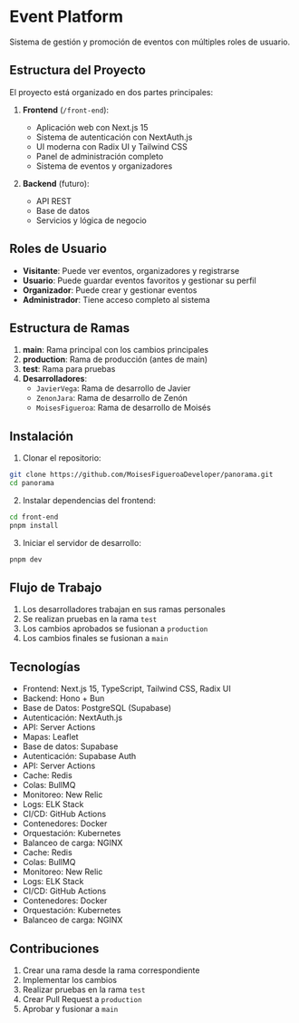 # Event Platform

Sistema de gestión y promoción de eventos con múltiples roles de usuario.

## Estructura del Proyecto

El proyecto está organizado en dos partes principales:

1. **Frontend** (`/front-end`):
   - Aplicación web con Next.js 15
   - Sistema de autenticación con NextAuth.js
   - UI moderna con Radix UI y Tailwind CSS
   - Panel de administración completo
   - Sistema de eventos y organizadores

2. **Backend** (futuro):
   - API REST
   - Base de datos
   - Servicios y lógica de negocio

## Roles de Usuario

- **Visitante**: Puede ver eventos, organizadores y registrarse
- **Usuario**: Puede guardar eventos favoritos y gestionar su perfil
- **Organizador**: Puede crear y gestionar eventos
- **Administrador**: Tiene acceso completo al sistema

## Estructura de Ramas

1. **main**: Rama principal con los cambios principales
2. **production**: Rama de producción (antes de main)
3. **test**: Rama para pruebas
4. **Desarrolladores**:
   - `JavierVega`: Rama de desarrollo de Javier
   - `ZenonJara`: Rama de desarrollo de Zenón
   - `MoisesFigueroa`: Rama de desarrollo de Moisés

## Instalación

1. Clonar el repositorio:
```bash
git clone https://github.com/MoisesFigueroaDeveloper/panorama.git
cd panorama
```

2. Instalar dependencias del frontend:
```bash
cd front-end
pnpm install
```

3. Iniciar el servidor de desarrollo:
```bash
pnpm dev
```

## Flujo de Trabajo

1. Los desarrolladores trabajan en sus ramas personales
2. Se realizan pruebas en la rama `test`
3. Los cambios aprobados se fusionan a `production`
4. Los cambios finales se fusionan a `main`

## Tecnologías

- Frontend: Next.js 15, TypeScript, Tailwind CSS, Radix UI
- Backend: Hono + Bun
- Base de Datos: PostgreSQL (Supabase)
- Autenticación: NextAuth.js
- API: Server Actions
- Mapas: Leaflet
- Base de datos: Supabase
- Autenticación: Supabase Auth
- API: Server Actions
- Cache: Redis
- Colas: BullMQ
- Monitoreo: New Relic
- Logs: ELK Stack
- CI/CD: GitHub Actions
- Contenedores: Docker
- Orquestación: Kubernetes
- Balanceo de carga: NGINX
- Cache: Redis
- Colas: BullMQ
- Monitoreo: New Relic
- Logs: ELK Stack
- CI/CD: GitHub Actions
- Contenedores: Docker
- Orquestación: Kubernetes
- Balanceo de carga: NGINX

## Contribuciones

1. Crear una rama desde la rama correspondiente
2. Implementar los cambios
3. Realizar pruebas en la rama `test`
4. Crear Pull Request a `production`
5. Aprobar y fusionar a `main`
